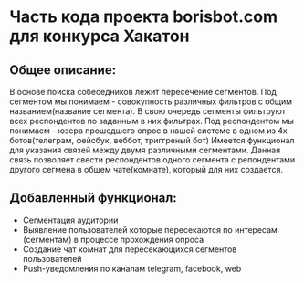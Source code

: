 # Часть кода проекта borisbot.com для конкурса Хакатон


## Общее описание:
В основе поиска собеседников лежит пересечение сегментов.
Под сегментом мы понимаем - совокупность различных фильтров с общим названием(название сегмента).
В свою очередь сегменты фильтруют всех респондентов по заданным в них фильтрах.
Под респондентом мы понимаем - юзера прошедшего опрос в нашей системе в одном из 4х ботов(телеграм, фейсбук, веббот, триггреный бот)
Имеется функционал для указания связей между двумя различными сегментами. Данная связь позволяет свести респондентов одного сегмента с репондентами другого сегмена в общем чате(комнате), который для них создается.

## Добавленный функционал:
- Сегментация аудитории
- Выявление пользователей которые пересекаются по интересам (сегментам) в процессе прохождения опроса
- Создание чат комнат для пересекающихся сегментов пользователей
- Push-уведомления по каналам telegram, facebook, web
